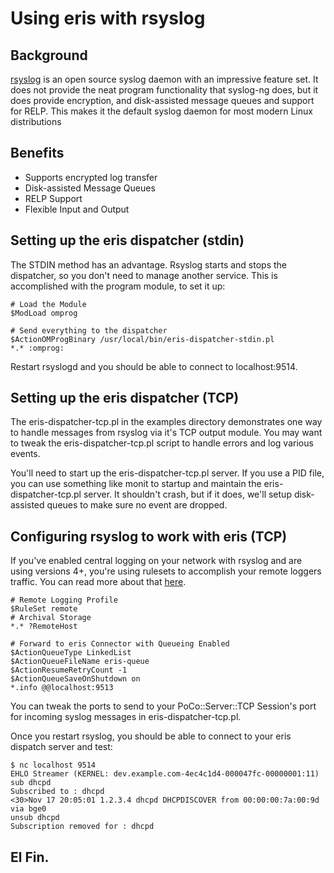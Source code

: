 # Using eris with rsyslog

## Background

[rsyslog](http://www.rsyslog.com) is an open source syslog daemon with an
impressive feature set.  It does not provide the neat program functionality
that syslog-ng does, but it does provide encryption, and disk-assisted
message queues and support for RELP.  This makes it the default syslog
daemon for most modern Linux distributions

## Benefits

 * Supports encrypted log transfer
 * Disk-assisted Message Queues
 * RELP Support
 * Flexible Input and Output

## Setting up the eris dispatcher (stdin)

The STDIN method has an advantage.  Rsyslog starts and stops the dispatcher,
so you don't need to manage another service.  This is accomplished with the 
program module, to set it up:

```
# Load the Module
$ModLoad omprog

# Send everything to the dispatcher
$ActionOMProgBinary /usr/local/bin/eris-dispatcher-stdin.pl
*.* :omprog:
```

Restart rsyslogd and you should be able to connect to localhost:9514. 

## Setting up the eris dispatcher (TCP)

The eris-dispatcher-tcp.pl in the examples directory demonstrates one way to
handle messages from rsyslog via it's TCP output module.  You may want to
tweak the eris-dispatcher-tcp.pl script to handle errors and log various
events.

You'll need to start up the eris-dispatcher-tcp.pl server.  If you use a PID
file, you can use something like monit to startup and maintain the
eris-dispatcher-tcp.pl server.  It shouldn't crash, but if it does, we'll
setup disk-assisted queues to make sure no event are dropped.

## Configuring rsyslog to work with eris (TCP)

If you've enabled central logging on your network with rsyslog and are using
versions 4+, you're using rulesets to accomplish your remote loggers traffic.
You can read more about that
[here](http://www.rsyslog.com/doc/multi_ruleset.html).

    # Remote Logging Profile
    $RuleSet remote
    # Archival Storage
    *.* ?RemoteHost
    
    # Forward to eris Connector with Queueing Enabled
    $ActionQueueType LinkedList
    $ActionQueueFileName eris-queue
    $ActionResumeRetryCount -1
    $ActionQueueSaveOnShutdown on
    *.info @@localhost:9513

You can tweak the ports to send to your PoCo::Server::TCP Session's port for
incoming syslog messages in eris-dispatcher-tcp.pl.

Once you restart rsyslog, you should be able to connect to your eris
dispatch server and test:

    $ nc localhost 9514
    EHLO Streamer (KERNEL: dev.example.com-4ec4c1d4-000047fc-00000001:11)
    sub dhcpd
    Subscribed to : dhcpd
    <30>Nov 17 20:05:01 1.2.3.4 dhcpd DHCPDISCOVER from 00:00:00:7a:00:9d via bge0
    unsub dhcpd
    Subscription removed for : dhcpd

## El Fin.
